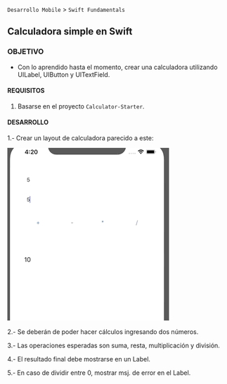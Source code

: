 
`Desarrollo Mobile` > `Swift Fundamentals`

## Calculadora simple en Swift

### OBJETIVO

- Con lo aprendido hasta el momento, crear una calculadora utilizando UILabel, UIButton y UITextField.

#### REQUISITOS

1. Basarse en el proyecto `Calculator-Starter`.

#### DESARROLLO

1.- Crear un layout de calculadora parecido a este:

![](1.gif)

2.- Se deberán de poder hacer cálculos ingresando dos números.

3.- Las operaciones esperadas son suma, resta, multiplicación y división.

4.- El resultado final debe mostrarse en un Label.

5.- En caso de dividir entre 0, mostrar msj. de error en el Label.

